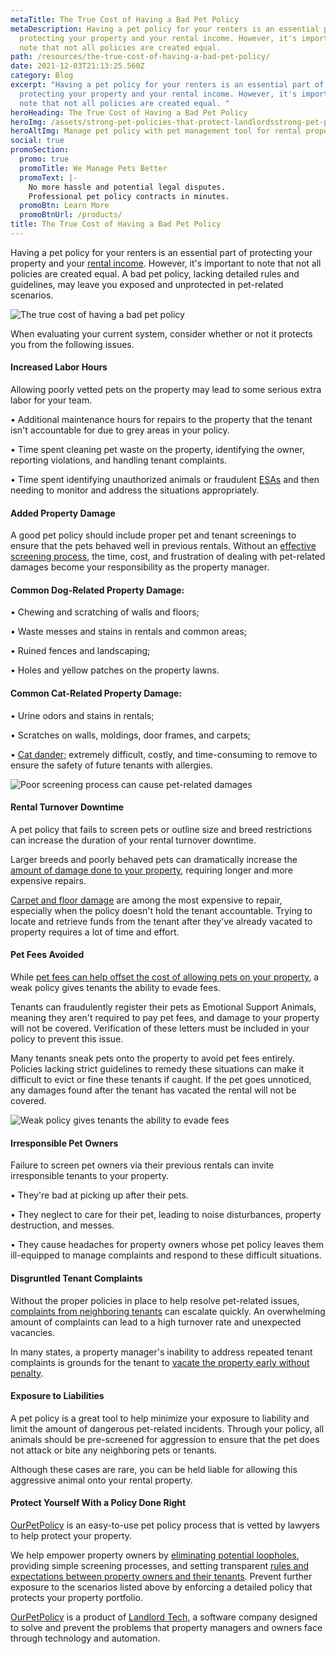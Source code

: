 ```yaml
---
metaTitle: The True Cost of Having a Bad Pet Policy
metaDescription: Having a pet policy for your renters is an essential part of
  protecting your property and your rental income. However, it's important to
  note that not all policies are created equal.
path: /resources/the-true-cost-of-having-a-bad-pet-policy/
date: 2021-12-03T21:13:25.560Z
category: Blog
excerpt: "Having a pet policy for your renters is an essential part of
  protecting your property and your rental income. However, it's important to
  note that not all policies are created equal. "
heroHeading: The True Cost of Having a Bad Pet Policy
heroImg: /assets/strong-pet-policies-that-protect-landlordsstrong-pet-policies-that-protect-landlords.jpg
heroAltImg: Manage pet policy with pet management tool for rental property
social: true
promoSection:
  promo: true
  promoTitle: We Manage Pets Better
  promoText: |-
    No more hassle and potential legal disputes. 
    Professional pet policy contracts in minutes.
  promoBtn: Learn More
  promoBtnUrl: /products/
title: The True Cost of Having a Bad Pet Policy
---
```

Having a pet policy for your renters is an essential part of protecting your property and your [rental income](https://landlordtech.com/resources/how-to-increase-your-rental-income-in-2023). However, it's important to note that not all policies are created equal. A bad pet policy, lacking detailed rules and guidelines, may leave you exposed and unprotected in pet-related scenarios.

![The true cost of having a bad pet policy](/assets/manage-pets-in-your-rentals.jpeg)

When evaluating your current system, consider whether or not it protects you from the following issues.

#### Increased Labor Hours

Allowing poorly vetted pets on the property may lead to some serious extra labor for your team.

• Additional maintenance hours for repairs to the property that the tenant isn't accountable for due to grey areas in your policy.

• Time spent cleaning pet waste on the property, identifying the owner, reporting violations, and handling tenant complaints.

• Time spent identifying unauthorized animals or fraudulent [ESAs](https://landlordtech.com/resources/what-landlords-need-to-know-about-esas-in-2022) and then needing to monitor and address the situations appropriately.

#### Added Property Damage

A good pet policy should include proper pet and tenant screenings to ensure that the pets behaved well in previous rentals. Without an [effective screening process](/resources/best-practices-to-properly-screen-pets-for-apartments), the time, cost, and frustration of dealing with pet-related damages become your responsibility as the property manager.

#### Common Dog-Related Property Damage:

• Chewing and scratching of walls and floors;

• Waste messes and stains in rentals and common areas;

• Ruined fences and landscaping;

• Holes and yellow patches on the property lawns.

#### Common Cat-Related Property Damage:

• Urine odors and stains in rentals;

• Scratches on walls, moldings, door frames, and carpets;

• [Cat dander;](https://petdanderremovalservice.com/) extremely difficult, costly, and time-consuming to remove to ensure the safety of future tenants with allergies.

![Poor screening process can cause pet-related damages](/assets/pet-and-tenant-screening-for-landlords.jpg)

#### Rental Turnover Downtime

A pet policy that fails to screen pets or outline size and breed restrictions can increase the duration of your rental turnover downtime.

Larger breeds and poorly behaved pets can dramatically increase the [amount of damage done to your property](https://landlordtech.com/resources/protecting-your-rental-property-from-pet-damage), requiring longer and more expensive repairs.

[Carpet and floor damage](https://tntcarpetcare.com/pet-damage-carpet-repair-cost/) are among the most expensive to repair, especially when the policy doesn't hold the tenant accountable. Trying to locate and retrieve funds from the tenant after they've already vacated to property requires a lot of time and effort.

#### Pet Fees Avoided

While [pet fees can help offset the cost of allowing pets on your property](https://landlordtech.com/resources/why-pet-fees-are-an-essential-landlord-strategy), a weak policy gives tenants the ability to evade fees.

Tenants can fraudulently register their pets as Emotional Support Animals, meaning they aren't required to pay pet fees, and damage to your property will not be covered. Verification of these letters must be included in your policy to prevent this issue.

Many tenants sneak pets onto the property to avoid pet fees entirely. Policies lacking strict guidelines to remedy these situations can make it difficult to evict or fine these tenants if caught. If the pet goes unnoticed, any damages found after the tenant has vacated the rental will not be covered.

![Weak policy gives tenants the ability to evade fees](/assets/manage-fraudulent-esa-requests-online.jpg)

#### Irresponsible Pet Owners

Failure to screen pet owners via their previous rentals can invite irresponsible tenants to your property.

• They're bad at picking up after their pets.

• They neglect to care for their pet, leading to noise disturbances, property destruction, and messes.

• They cause headaches for property owners whose pet policy leaves them ill-equipped to manage complaints and respond to these difficult situations.

#### Disgruntled Tenant Complaints

Without the proper policies in place to help resolve pet-related issues, [complaints from neighboring tenants](https://www.renterswarehouse.com/education/barking-mad-resolving-tenant-complaints-pets) can escalate quickly. An overwhelming amount of complaints can lead to a high turnover rate and unexpected vacancies.

In many states, a property manager's inability to address repeated tenant complaints is grounds for the tenant to [vacate the property early without penalty](https://www.nolo.com/legal-encyclopedia/question-break-lease-noise-apartment-28219.html).

#### Exposure to Liabilities

A pet policy is a great tool to help minimize your exposure to liability and limit the amount of dangerous pet-related incidents. Through your policy, all animals should be pre-screened for aggression to ensure that the pet does not attack or bite any neighboring pets or tenants.

Although these cases are rare, you can be held liable for allowing this aggressive animal onto your rental property.

#### Protect Yourself With a Policy Done Right

[OurPetPolicy](https://www.landlordtech.com/products) is an easy-to-use pet policy process that is vetted by lawyers to help protect your property.

We help empower property owners by [eliminating potential loopholes](https://landlordtech.com/resources/seven-ESA-loopholes-commonly-used-by-tenants-and-how-to-close-them), providing simple screening processes, and setting transparent [rules and expectations between property owners and their tenants](https://landlordtech.com/resources/renting-to-pet-owners-records-every-landlord-should-keep). Prevent further exposure to the scenarios listed above by enforcing a detailed policy that protects your property portfolio.

[OurPetPolicy](https://www.landlordtech.com/products) is a product of [Landlord Tech](https://www.landlordtech.com), a software company designed to solve and prevent the problems that property managers and owners face through technology and automation.